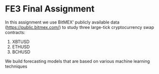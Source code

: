 # FE3 Final Assignment

In this assignment we use BitMEX' publicly available data (https://public.bitmex.com/) to study three large-tick cryptocurrency swap contracts:
1. XBTUSD
2. ETHUSD
3. BCHUSD

We build forecasting models that are based on various machine learning techniques